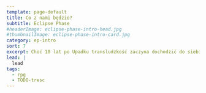 ```yaml
---
template: page-default
title: Co z nami będzie?
subtitle: Eclipse Phase
#headerImage: eclipse-phase-intro-head.jpg
#thumbnailImage: eclipse-phase-intro-card.jpg
category: ep-intro
sort: 7
excerpt: Choć 10 lat po Upadku transludzkość zaczyna dochodzić do siebie, w cieniu wciąż czyhają na nią zagrożenia egzystencjalne
lead: |
  lead
tags:
  - rpg
  - TODO-tresc
---
```


